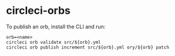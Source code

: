 # circleci-orbs

To publish an orb, install the CLI and run:

```
orb=<name>
circleci orb validate src/${orb}.yml
circleci orb publish increment src/${orb}.yml ory/${orb} patch
```
